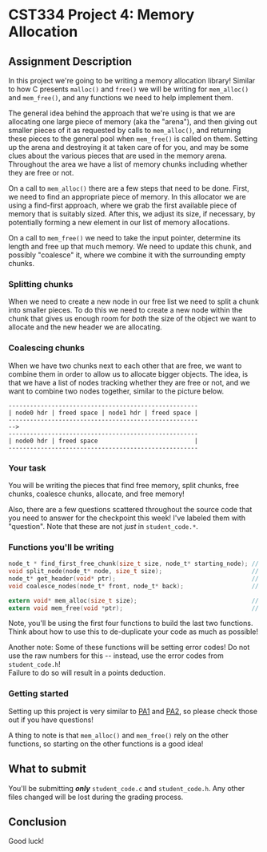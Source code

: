 # CST334 Project 4: Memory Allocation

## Assignment Description

In this project we're going to be writing a memory allocation library!
Similar to how C presents `malloc()` and `free()` we will be writing for `mem_alloc()` and `mem_free()`, and any functions we need to help implement them.

The general idea behind the approach that we're using is that we are allocating one large piece of memory (aka the "arena"), and then giving out smaller pieces of it as requested by calls to `mem_alloc()`, and returning these pieces to the general pool when `mem_free()` is called on them.
Setting up the arena and destroying it at taken care of for you, and may be some clues about the various pieces that are used in the memory arena.
Throughout the area we have a list of memory chunks including whether they are free or not.

On a call to `mem_alloc()` there are a few steps that need to be done.
First, we need to find an appropriate piece of memory.
In this allocator we are using a find-first approach, where we grab the first available piece of memory that is suitably sized.
After this, we adjust its size, if necessary, by potentially forming a new element in our list of memory allocations.

On a call to `mem_free()` we need to take the input pointer, determine its length and free up that much memory.
We need to update this chunk, and possibly "coalesce" it, where we combine it with the surrounding empty chunks.


### Splitting chunks

When we need to create a new node in our free list we need to split a chunk into smaller pieces.
To do this we need to create a new node within the chunk that gives us enough room for _both_ the size of the object we want to allocate and the new header we are allocating.

### Coalescing chunks

When we have two chunks next to each other that are free, we want to combine them in order to allow us to allocate bigger objects.
The idea, is that we have a list of nodes tracking whether they are free or not, and we want to combine two nodes together, similar to the picture below.

```
-----------------------------------------------------
| node0 hdr | freed space | node1 hdr | freed space | 
-----------------------------------------------------
-->
-----------------------------------------------------
| node0 hdr | freed space                           | 
-----------------------------------------------------
```

### Your task

You will be writing the pieces that find free memory, split chunks, free chunks, coalesce chunks, allocate, and free memory!

Also, there are a few questions scattered throughout the source code that you need to answer for the checkpoint this week!
I've labeled them with "question".
Note that these are not _just_ in `student_code.*`.

### Functions you'll be writing

```c
node_t * find_first_free_chunk(size_t size, node_t* starting_node); // 15 points
void split_node(node_t* node, size_t size);                         // 20 points
node_t* get_header(void* ptr);                                      // 15 points
void coalesce_nodes(node_t* front, node_t* back);                   // 20 points

extern void* mem_alloc(size_t size);                                // 5 points
extern void mem_free(void *ptr);                                    // 5 points
```

Note, you'll be using the first four functions to build the last two functions.  
Think about how to use this to de-duplicate your code as much as possible!

Another note:
Some of these functions will be setting error codes!  Do not use the raw numbers for this -- instead, use the error codes from `student_code.h`!  
Failure to do so will result in a points deduction.

### Getting started

Setting up this project is very similar to [PA1](../PA1) and [PA2](../PA2), so please check those out if you have questions!

A thing to note is that `mem_alloc()` and `mem_free()` rely on the other functions, so starting on the other functions is a good idea!

## What to submit

You'll be submitting ***only*** `student_code.c` and `student_code.h`.
Any other files changed will be lost during the grading process.


## Conclusion

Good luck!
